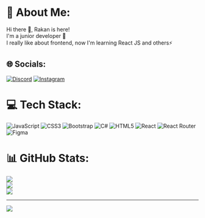 # 💫 About Me:
Hi there 👋, Rakan is here!<br>I'm a junior developer 🌱<br>I really like about frontend, now I'm learning React JS and others⚡<br>


## 🌐 Socials:
[![Discord](https://img.shields.io/badge/Discord-%237289DA.svg?logo=discord&logoColor=white)](https://discord.gg/rakan#3174) [![Instagram](https://img.shields.io/badge/Instagram-%23E4405F.svg?logo=Instagram&logoColor=white)](https://instagram.com/m.rakann) 

# 💻 Tech Stack:
![JavaScript](https://img.shields.io/badge/javascript-%23323330.svg?style=for-the-badge&logo=javascript&logoColor=%23F7DF1E) ![CSS3](https://img.shields.io/badge/css3-%231572B6.svg?style=for-the-badge&logo=css3&logoColor=white) ![Bootstrap](https://img.shields.io/badge/bootstrap-%23563D7C.svg?style=for-the-badge&logo=bootstrap&logoColor=white) ![C#](https://img.shields.io/badge/c%23-%23239120.svg?style=for-the-badge&logo=c-sharp&logoColor=white) ![HTML5](https://img.shields.io/badge/html5-%23E34F26.svg?style=for-the-badge&logo=html5&logoColor=white) ![React](https://img.shields.io/badge/react-%2320232a.svg?style=for-the-badge&logo=react&logoColor=%2361DAFB) ![React Router](https://img.shields.io/badge/React_Router-CA4245?style=for-the-badge&logo=react-router&logoColor=white) 	![Figma](https://img.shields.io/badge/figma-%23F24E1E.svg?style=for-the-badge&logo=figma&logoColor=white)
# 📊 GitHub Stats:
![](https://github-readme-stats.vercel.app/api?username=muhammadrakan204&theme=dark&hide_border=true&include_all_commits=true&count_private=false)<br/>
![](https://github-readme-streak-stats.herokuapp.com/?user=muhammadrakan204&theme=dark&hide_border=true)<br/>
![](https://github-readme-stats.vercel.app/api/top-langs/?username=muhammadrakan204&theme=dark&hide_border=true&include_all_commits=true&count_private=false&layout=compact)

---
[![](https://visitcount.itsvg.in/api?id=muhammadrakan204&icon=5&color=11)](https://visitcount.itsvg.in)

<!-- Proudly created with GPRM ( https://gprm.itsvg.in ) -->
